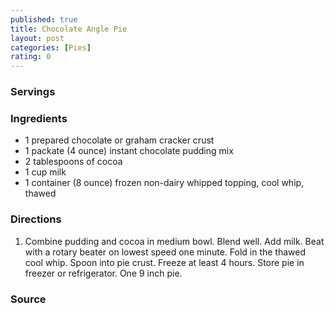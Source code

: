 ```yaml
---
published: true
title: Chocolate Angle Pie
layout: post
categories: [Pies]
rating: 0
---
```

### Servings


### Ingredients
- 1 prepared chocolate or graham cracker crust
- 1 packate (4 ounce) instant chocolate pudding mix
- 2 tablespoons of cocoa
- 1 cup milk
- 1 container (8 ounce) frozen non-dairy whipped topping, cool whip, thawed

### Directions
1. Combine pudding and cocoa in medium bowl.  Blend well.  Add milk.  Beat with a rotary beater on lowest speed one minute.  Fold in the thawed cool whip.  Spoon into pie crust.  Freeze at least 4 hours.  Store pie in freezer or refrigerator.   One 9 inch pie.

### Source

